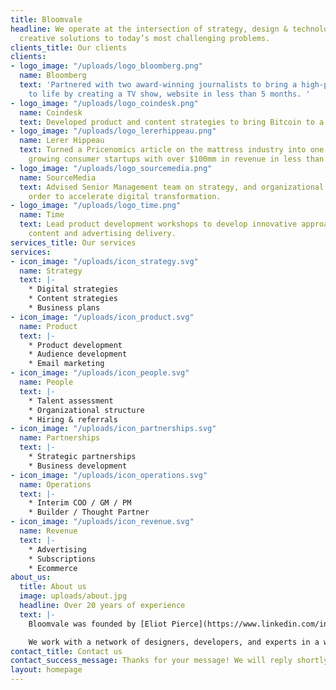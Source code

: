 ```yaml
---
title: Bloomvale
headline: We operate at the intersection of strategy, design & technology to develop
  creative solutions to today’s most challenging problems.
clients_title: Our clients
clients:
- logo_image: "/uploads/logo_bloomberg.png"
  name: Bloomberg
  text: 'Partnered with two award-winning journalists to bring a high-profile partnership
    to life by creating a TV show, website in less than 5 months. '
- logo_image: "/uploads/logo_coindesk.png"
  name: Coindesk
  text: Developed product and content strategies to bring Bitcoin to a broader audience.
- logo_image: "/uploads/logo_lererhippeau.png"
  name: Lerer Hippeau
  text: Turned a Pricenomics article on the mattress industry into one of the fastest
    growing consumer startups with over $100mm in revenue in less than 2 years.
- logo_image: "/uploads/logo_sourcemedia.png"
  name: SourceMedia
  text: Advised Senior Management team on strategy, and organizational structure in
    order to accelerate digital transformation.
- logo_image: "/uploads/logo_time.png"
  name: Time
  text: Lead product development workshops to develop innovative approach to product,
    content and advertising delivery.
services_title: Our services
services:
- icon_image: "/uploads/icon_strategy.svg"
  name: Strategy
  text: |-
    * Digital strategies
    * Content strategies
    * Business plans
- icon_image: "/uploads/icon_product.svg"
  name: Product
  text: |-
    * Product development
    * Audience development
    * Email marketing
- icon_image: "/uploads/icon_people.svg"
  name: People
  text: |-
    * Talent assessment
    * Organizational structure
    * Hiring & referrals
- icon_image: "/uploads/icon_partnerships.svg"
  name: Partnerships
  text: |-
    * Strategic partnerships
    * Business development
- icon_image: "/uploads/icon_operations.svg"
  name: Operations
  text: |-
    * Interim COO / GM / PM
    * Builder / Thought Partner
- icon_image: "/uploads/icon_revenue.svg"
  name: Revenue
  text: |-
    * Advertising
    * Subscriptions
    * Ecommerce
about_us:
  title: About us
  image: uploads/about.jpg
  headline: Over 20 years of experience
  text: |-
    Bloomvale was founded by [Eliot Pierce](https://www.linkedin.com/in/eliotpierce) who has over 20 years of experience working in digital media at large companies such as CNET, The New York Times, and Bloomberg as well as experience working at start-ups like Snap!, The Feedroom, betaworks.

    We work with a network of designers, developers, and experts in a wide variety of fields such as data science, audience development in order to put together the ideal team for each project.
contact_title: Contact us
contact_success_message: Thanks for your message! We will reply shortly.
layout: homepage
---
```


